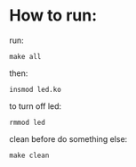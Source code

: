 # How to run:
run:
```
make all
```
then:
```
insmod led.ko
```
to turn off led:
```
rmmod led
```
clean before do something else:
```
make clean
```

